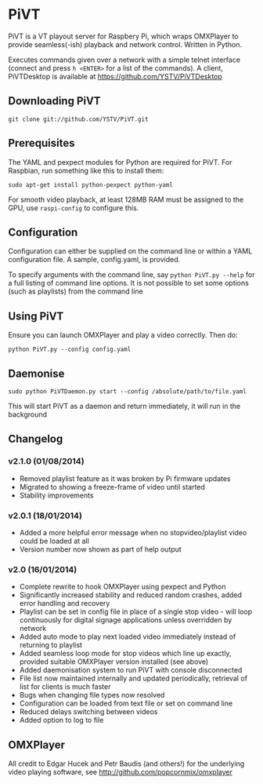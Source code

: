 PiVT
=========

PiVT is a VT playout server for Raspbery Pi, which wraps OMXPlayer to provide
seamless(-ish) playback and network control. Written in Python.

Executes commands given over a network with a simple telnet interface (connect
and press `h <ENTER>` for a list of the commands). A client, PiVTDesktop is 
available at https://github.com/YSTV/PiVTDesktop

Downloading PiVT
---------------------

    git clone git://github.com/YSTV/PiVT.git
    
Prerequisites
------------------
The YAML and pexpect modules for Python are required for PiVT. For Raspbian,
run something like this to install them:

    sudo apt-get install python-pexpect python-yaml

For smooth video playback, at least 128MB RAM must be assigned to the GPU, use
`raspi-config` to configure this.

Configuration
-----------------
Configuration can either be supplied on the command line or within a YAML
configuration file. A sample, config.yaml, is provided.

To specify arguments with the command line, say `python PiVT.py --help` 
for a full listing of command line options. It is not possible to set some
options (such as playlists) from the command line

Using PiVT
---------------
Ensure you can launch OMXPlayer and play a video correctly. Then do:

    python PiVT.py --config config.yaml

Daemonise
-----------
    sudo python PiVTDaemon.py start --config /absolute/path/to/file.yaml
This will start PiVT as a daemon and return immediately, it will run in the 
background

Changelog
------------
### v2.1.0 (01/08/2014) ###
- Removed playlist feature as it was broken by Pi firmware updates
- Migrated to showing a freeze-frame of video until started
- Stability improvements

### v2.0.1 (18/01/2014) ###
- Added a more helpful error message when no stopvideo/playlist video could be 
loaded at all
- Version number now shown as part of help output

### v2.0 (16/01/2014) ###
- Complete rewrite to hook OMXPlayer using pexpect and Python
- Significantly increased stability and reduced random crashes, added error 
handling and recovery
- Playlist can be set in config file in place of a single stop video - will 
loop continuously for digital signage applications unless overridden by network
- Added auto mode to play next loaded video immediately instead of 
returning to playlist
- Added seamless loop mode for stop videos which line up exactly, provided 
suitable OMXPlayer version installed (see above)
- Added daemonisation system to run PiVT with console disconnected
- File list now maintained internally and updated periodically, retrieval 
of list for clients is much faster
- Bugs when changing file types now resolved
- Configuration can be loaded from text file or set on command line
- Reduced delays switching between videos
- Added option to log to file


OMXPlayer
---------------
All credit to Edgar Hucek and Petr Baudis (and others!) for the underlying video playing
software, see http://github.com/popcornmix/omxplayer
